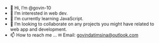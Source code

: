 - 👋 Hi, I’m @govin-10
- 👀 I’m interested in web dev.
- 🌱 I’m currently learning JavaScript.
- 💞️ I’m looking to collaborate on any projects you might have related to web app and development.
- 📫 How to reach me ...
			✉ Email: govindatimsina@outlook.com
  

<!---
govin-10/govin-10 is a ✨ special ✨ repository because its `README.md` (this file) appears on your GitHub profile.
You can click the Preview link to take a look at your changes.
--->
